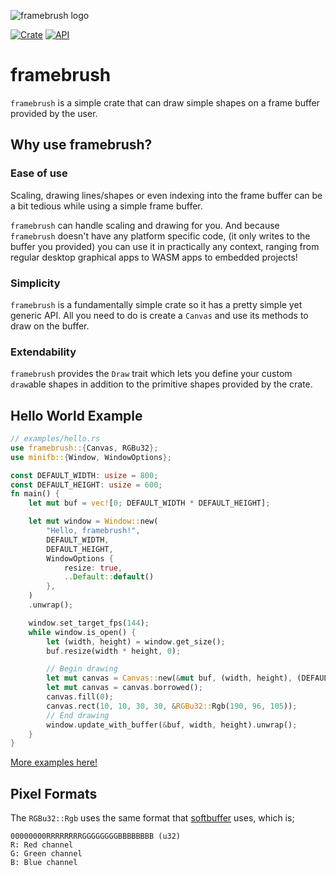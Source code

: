 ![framebrush logo](assets/frame_brush.png)

[![Crate](https://img.shields.io/crates/v/framebrush.svg)](https://crates.io/crates/framebrush)
[![API](https://docs.rs/framebrush/badge.svg)](https://docs.rs/framebrush)
# framebrush
`framebrush` is a simple crate that can draw simple shapes on a frame buffer provided by the user.
 

## Why use framebrush?
### Ease of use
Scaling, drawing lines/shapes or even indexing into the frame buffer can be a bit tedious while using a simple frame buffer.

`framebrush` can handle scaling and drawing for you. And because `framebrush` doesn't have any platform specific code, (it only writes to the buffer you provided) you can use it in practically any context, ranging from regular desktop graphical apps to WASM apps to embedded projects!

### Simplicity
`framebrush` is a fundamentally simple crate so it has a pretty simple yet generic API. All you need to do is create a `Canvas` and use its methods to draw on the buffer.

### Extendability
`framebrush` provides the `Draw` trait which lets you define your custom `draw`able shapes in addition to the primitive shapes provided by the crate.



## Hello World Example
```rs
// examples/hello.rs
use framebrush::{Canvas, RGBu32};
use minifb::{Window, WindowOptions};

const DEFAULT_WIDTH: usize = 800;
const DEFAULT_HEIGHT: usize = 600;
fn main() {
    let mut buf = vec![0; DEFAULT_WIDTH * DEFAULT_HEIGHT];

    let mut window = Window::new(
        "Hello, framebrush!",
        DEFAULT_WIDTH,
        DEFAULT_HEIGHT,
        WindowOptions {
            resize: true,
            ..Default::default()
        },
    )
    .unwrap();

    window.set_target_fps(144);
    while window.is_open() {
        let (width, height) = window.get_size();
        buf.resize(width * height, 0);

        // Begin drawing
        let mut canvas = Canvas::new(&mut buf, (width, height), (DEFAULT_WIDTH, DEFAULT_HEIGHT));
        let mut canvas = canvas.borrowed();
        canvas.fill(0);
        canvas.rect(10, 10, 30, 30, &RGBu32::Rgb(190, 96, 105));
        // End drawing
        window.update_with_buffer(&buf, width, height).unwrap();
    }
}
```
[More examples here!](https://github.com/serd223/framebrush/tree/master/examples)


## Pixel Formats
The `RGBu32::Rgb` uses the same format that [softbuffer](https://github.com/rust-windowing/softbuffer) uses, which is;

```
00000000RRRRRRRRGGGGGGGGBBBBBBBB (u32)
R: Red channel
G: Green channel
B: Blue channel
```
